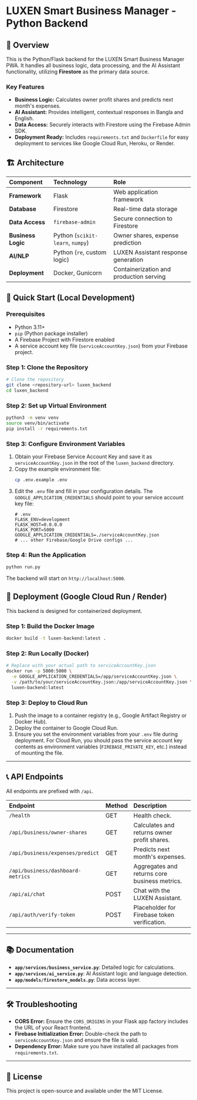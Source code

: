 # LUXEN Smart Business Manager - Python Backend

## 🎯 Overview

This is the Python/Flask backend for the LUXEN Smart Business Manager PWA. It handles all business logic, data processing, and the AI Assistant functionality, utilizing **Firestore** as the primary data source.

### Key Features
- **Business Logic:** Calculates owner profit shares and predicts next month's expenses.
- **AI Assistant:** Provides intelligent, contextual responses in Bangla and English.
- **Data Access:** Securely interacts with Firestore using the Firebase Admin SDK.
- **Deployment Ready:** Includes `requirements.txt` and `Dockerfile` for easy deployment to services like Google Cloud Run, Heroku, or Render.

## 🏗️ Architecture

| Component | Technology | Role |
| :--- | :--- | :--- |
| **Framework** | Flask | Web application framework |
| **Database** | Firestore | Real-time data storage |
| **Data Access** | `firebase-admin` | Secure connection to Firestore |
| **Business Logic** | Python (`scikit-learn`, `numpy`) | Owner shares, expense prediction |
| **AI/NLP** | Python (`re`, custom logic) | LUXEN Assistant response generation |
| **Deployment** | Docker, Gunicorn | Containerization and production serving |

## 🚀 Quick Start (Local Development)

### Prerequisites

- Python 3.11+
- `pip` (Python package installer)
- A Firebase Project with Firestore enabled
- A service account key file (`serviceAccountKey.json`) from your Firebase project.

### Step 1: Clone the Repository

```bash
# Clone the repository
git clone <repository-url> luxen_backend
cd luxen_backend
```

### Step 2: Set up Virtual Environment

```bash
python3 -m venv venv
source venv/bin/activate
pip install -r requirements.txt
```

### Step 3: Configure Environment Variables

1.  Obtain your Firebase Service Account Key and save it as `serviceAccountKey.json` in the root of the `luxen_backend` directory.
2.  Copy the example environment file:
    ```bash
    cp .env.example .env
    ```
3.  Edit the `.env` file and fill in your configuration details. The `GOOGLE_APPLICATION_CREDENTIALS` should point to your service account key file:
    ```
    # .env
    FLASK_ENV=development
    FLASK_HOST=0.0.0.0
    FLASK_PORT=5000
    GOOGLE_APPLICATION_CREDENTIALS=./serviceAccountKey.json
    # ... other Firebase/Google Drive configs ...
    ```

### Step 4: Run the Application

```bash
python run.py
```

The backend will start on `http://localhost:5000`.

## 🐳 Deployment (Google Cloud Run / Render)

This backend is designed for containerized deployment.

### Step 1: Build the Docker Image

```bash
docker build -t luxen-backend:latest .
```

### Step 2: Run Locally (Docker)

```bash
# Replace with your actual path to serviceAccountKey.json
docker run -p 5000:5000 \
  -e GOOGLE_APPLICATION_CREDENTIALS=/app/serviceAccountKey.json \
  -v /path/to/your/serviceAccountKey.json:/app/serviceAccountKey.json \
  luxen-backend:latest
```

### Step 3: Deploy to Cloud Run

1.  Push the image to a container registry (e.g., Google Artifact Registry or Docker Hub).
2.  Deploy the container to Google Cloud Run.
3.  Ensure you set the environment variables from your `.env` file during deployment. For Cloud Run, you should pass the service account key contents as environment variables (`FIREBASE_PRIVATE_KEY`, etc.) instead of mounting the file.

---

## 📞 API Endpoints

All endpoints are prefixed with `/api`.

| Endpoint | Method | Description |
| :--- | :--- | :--- |
| `/health` | GET | Health check. |
| `/api/business/owner-shares` | GET | Calculates and returns owner profit shares. |
| `/api/business/expenses/predict` | GET | Predicts next month's expenses. |
| `/api/business/dashboard-metrics` | GET | Aggregates and returns core business metrics. |
| `/api/ai/chat` | POST | Chat with the LUXEN Assistant. |
| `/api/auth/verify-token` | POST | Placeholder for Firebase token verification. |

---

## 📚 Documentation

- **`app/services/business_service.py`**: Detailed logic for calculations.
- **`app/services/ai_service.py`**: AI Assistant logic and language detection.
- **`app/models/firestore_models.py`**: Data access layer.

---

## 🛠️ Troubleshooting

- **CORS Error:** Ensure the `CORS_ORIGINS` in your Flask app factory includes the URL of your React frontend.
- **Firebase Initialization Error:** Double-check the path to `serviceAccountKey.json` and ensure the file is valid.
- **Dependency Error:** Make sure you have installed all packages from `requirements.txt`.

---

## 📄 License

This project is open-source and available under the MIT License.

